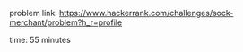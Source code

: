 problem link: https://www.hackerrank.com/challenges/sock-merchant/problem?h_r=profile

time: 55 minutes